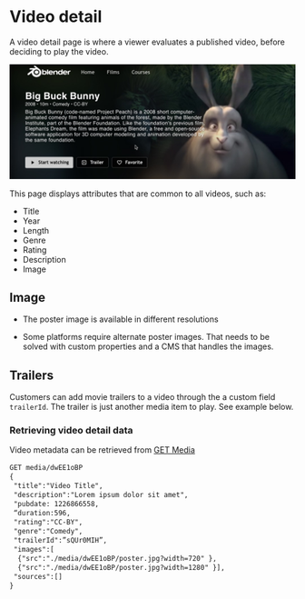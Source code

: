 # Video detail

A video detail page is where a viewer evaluates a published video, before deciding to play the video.

![Video detail](./../_images/video-detail.jpg)

This page displays attributes that are common to all videos, such as:

- Title
- Year
- Length
- Genre
- Rating
- Description
- Image

## Image

- The poster image is available in different resolutions

- Some platforms require alternate poster images. That needs to be solved with custom properties and a CMS that handles the images.

## Trailers

Customers can add movie trailers to a video through the a custom field `trailerId`. The trailer is just another media item to play. See example below.

### Retrieving video detail data

Video metadata can be retrieved from [GET Media](https://developer.jwplayer.com/jwplayer/reference/get_v2-media-media-id)

```
GET media/dwEE1oBP
{
 "title":"Video Title",
 "description":"Lorem ipsum dolor sit amet",
 "pubdate: 1226866558,
 “duration:596,
 "rating":"CC-BY",
 "genre":"Comedy",
 "trailerId":”sQUr0MIH”,
 "images":[
  {"src":"./media/dwEE1oBP/poster.jpg?width=720" },
  {"src":"./media/dwEE1oBP/poster.jpg?width=1280" }],
 "sources":[]
}
```
